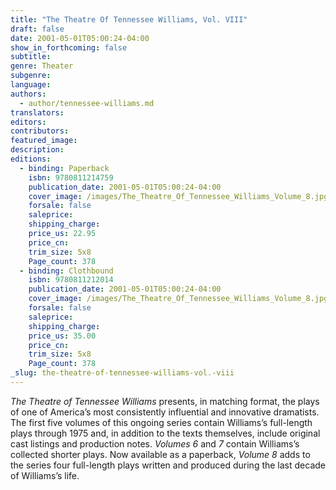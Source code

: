 ```yaml
---
title: "The Theatre Of Tennessee Williams, Vol. VIII"
draft: false
date: 2001-05-01T05:00:24-04:00
show_in_forthcoming: false
subtitle:
genre: Theater
subgenre:
language:
authors:
  - author/tennessee-williams.md
translators:
editors:
contributors:
featured_image:
description:
editions:
  - binding: Paperback
    isbn: 9780811214759
    publication_date: 2001-05-01T05:00:24-04:00
    cover_image: /images/The_Theatre_Of_Tennessee_Williams_Volume_8.jpg
    forsale: false
    saleprice:
    shipping_charge:
    price_us: 22.95
    price_cn:
    trim_size: 5x8
    Page_count: 378
  - binding: Clothbound
    isbn: 9780811212014
    publication_date: 2001-05-01T05:00:24-04:00
    cover_image: /images/The_Theatre_Of_Tennessee_Williams_Volume_8.jpg
    forsale: false
    saleprice:
    shipping_charge:
    price_us: 35.00
    price_cn:
    trim_size: 5x8
    Page_count: 378
_slug: the-theatre-of-tennessee-williams-vol.-viii
---
```


_The Theatre of Tennessee Williams_ presents, in matching format, the plays of one of America’s most consistently influential and innovative dramatists. The first five volumes of this ongoing series contain Williams’s full-length plays through 1975 and, in addition to the texts themselves, include original cast listings and production notes. _Volumes 6_ and _7_ contain Williams’s collected shorter plays. Now available as a paperback, _Volume 8_ adds to the series four full-length plays written and produced during the last decade of Williams’s life.

